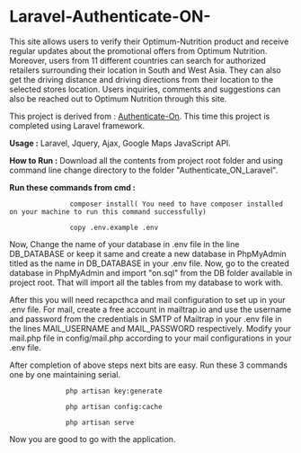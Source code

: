 # Laravel-Authenticate-ON-

This site allows users to verify their Optimum-Nutrition product and receive regular updates about the promotional offers from Optimum Nutrition. Moreover, users from 11 different
countries can search for authorized retailers surrounding their location in South and West Asia. They can also get the driving distance and driving directions from their location to
the selected stores location. Users inquiries, comments and suggestions can also be reached out to Optimum Nutrition through this site.

This project is derived from : [Authenticate-On](https://authenticateon.com/). This time this project is completed using Laravel framework.

__Usage :__ Laravel, Jquery, Ajax, Google Maps JavaScript API.

__How to Run :__ Download all the contents from project root folder and using command line change directory to the folder "Authenticate_ON_Laravel". 

__Run these commands from cmd :__ 
                  
                   composer install( You need to have composer installed on your machine to run this command successfully)
                  
                   copy .env.example .env

Now, Change the name of your database in .env file in the line DB_DATABASE or keep it same and create a new database in PhpMyAdmin titled as the name in DB_DATABASE in your .env file. Now, go to the created database in PhpMyAdmin and import "on.sql" from the DB folder available in project root. That will import all the tables from my database to work with. 

After this you will need recapcthca and mail configuration to set up in your .env file. For mail, create a free account in mailtrap.io and use the username and password from the credentials in SMTP of Mailtrap  in your .env file in the lines MAIL_USERNAME and MAIL_PASSWORD respectively. Modify your mail.php file in config/mail.php according to your mail configurations in your .env file.

After completion of above steps next bits are easy. Run these 3 commands one by one maintaining serial.
                  
                  php artisan key:generate
                   
                  php artisan config:cache
                  
                  php artisan serve

Now you are good to go with the application.
